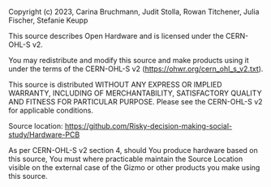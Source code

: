 Copyright (c) 2023, Carina Bruchmann, Judit Stolla, Rowan Titchener, Julia Fischer, Stefanie Keupp

This source describes Open Hardware and is licensed under the CERN-OHL-S v2.

You may redistribute and modify this source and make products using it under
the terms of the CERN-OHL-S v2 (https://ohwr.org/cern_ohl_s_v2.txt).

This source is distributed WITHOUT ANY EXPRESS OR IMPLIED WARRANTY,
INCLUDING OF MERCHANTABILITY, SATISFACTORY QUALITY AND FITNESS FOR
PARTICULAR PURPOSE. Please see the CERN-OHL-S v2 for applicable conditions.

Source location: https://github.com/Risky-decision-making-social-study/Hardware-PCB

As per CERN-OHL-S v2 section 4, should You produce hardware based on this
source, You must where practicable maintain the Source Location visible
on the external case of the Gizmo or other products you make using this
source.

